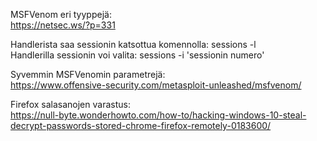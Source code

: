 MSFVenom eri tyyppejä:  
https://netsec.ws/?p=331  
  
Handlerista saa sessionin katsottua komennolla: sessions -l  
Handlerilla sessionin voi valita: sessions -i 'sessionin numero'  

Syvemmin MSFVenomin parametrejä:  
https://www.offensive-security.com/metasploit-unleashed/msfvenom/  

Firefox salasanojen varastus:  
https://null-byte.wonderhowto.com/how-to/hacking-windows-10-steal-decrypt-passwords-stored-chrome-firefox-remotely-0183600/  



